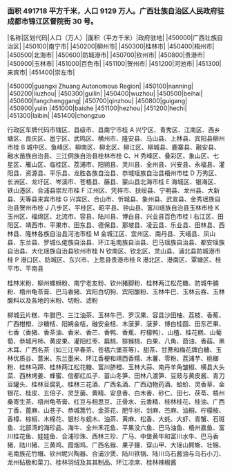 <!--
 * @Author: vigne 1186963387@qq.com
 * @Date: 2022-09-27 12:08:10
 * @LastEditors: Please set LastEditors
 * @LastEditTime: 2023-10-17 18:09:35
 * @FilePath: /cooking-menu/src/views/asia/eastAsia/china/mockData/guangxi/readme.md
 * @Description: 这是默认设置,请设置`customMade`, 打开koroFileHeader查看配置 进行设置: https://github.com/OBKoro1/koro1FileHeader/wiki/%E9%85%8D%E7%BD%AE
-->

### 面积 491718 平方千米，人口 9129 万人。广西壮族自治区人民政府驻成都市锦江区督院街 30 号。

<!-- ||||| -->

|名称|区划代码|人口（万人）|面积（平方千米）|政府驻地| |450000|广西壮族自治区| |450100|南宁市| |450200|柳州市| |450300|桂林市| |450400|梧州市| |450500|北海市| |450600|防城港市| |450700|钦州市| |450800|贵港市| |450900|玉林市| |451000|百色市| |451100|贺州市| |451200|河池市| |451300|来宾市| |451400|崇左市|

|450000|guangxi Zhuang Autonomous Region| |450100|nanning| |450200|liuzhou| |450300|guilin| |450400|wuzhou| |450500|beihai| |450600|fangchenggang| |450700|qinzhou| |450800|guigang| |450900|yulin |451000|baishe |451100|hezhou| |451200|hechi| |451300|laibin| |451400|chongzuo

行政区车牌代码市辖区、县级市、县南宁市桂 A 兴宁区、青秀区、江南区、西乡塘区、良庆区、邕宁区、武鸣区、横州市、隆安县、马山县、上林县、宾阳县柳州市桂 B 城中区、鱼峰区、柳南区、柳北区、柳江区、柳城县、鹿寨县、融安县、融水苗族自治县、三江侗族自治县桂林市桂 C、H 秀峰区、叠彩区、象山区、七星区、雁山区、临桂区、荔浦市、阳朔县、灵川县、全州县、兴安县、永福县、灌阳县、资源县、平乐县、龙胜各族自治县、恭城瑶族自治县梧州市桂 D 万秀区、长洲区、龙圩区、岑溪市、苍梧县、藤县、蒙山县北海市桂 E 海城区、银海区、铁山港区、合浦县崇左市桂 F 江州区、凭祥市、扶绥县、宁明县、龙州县、大新县、天等县来宾市桂 G 兴宾区、合山市、忻城县、象州县、武宣县、金秀瑶族自治县贺州市桂 J 八步区、平桂区、昭平县、钟山县、富川瑶族自治县玉林市桂 K 玉州区、福绵区、北流市、容县、陆川县、博白县、兴业县百色市桂 l 右江区、田阳区、靖西市、平果市、田东县、德保县、那坡县、凌云县、乐业县、田林县、西林县、隆林各族自治县河池市桂 M 金城江区、宜州区、南丹县、天峨县、凤山县、东兰县、罗城仫佬族自治县、环江毛南族自治县、巴马瑶族自治县、都安瑶族自治县、大化瑶族自治县钦州市桂 N 钦南区、钦北区、灵山县、浦北县防城港市桂 P 港口区、防城区、东兴市、上思县贵港市桂 R 港北区、港南区、覃塘区、桂平市、平南县

桂林米粉、柳州螺蛳粉、南宁老友粉、钦州猪脚粉、桂林两江松花糖、防城牛腩粉、梧州龟苓膏、巴马香猪、宾阳白切狗、宾阳酸粉、玉林牛巴、玉林云吞、玉林酸料以及各地的米粉、切粉、滤粉

柳城云片糕、牛腊巴、三江油茶、玉林牛巴、罗汉果、容县沙田柚、荔枝、香蕉、广西柑橙、沙糖桔、阳朔金桔，融安金桔、木菠萝、菠萝、博白桂圆、田东芒果、七香（香猪、香茶油、香米、香芒、香鸭、香蕉、柠檬鸭）、山楂、桂花糕、山葡萄、恭城月柿、黄皮果、灌阳红枣、扁桃、猕猴桃、白果、八角、茴油、香菇、黑木耳、广西名茶（如三江早春茶、苍梧六堡茶等）、甜茶、甘蔗和梅花牌白糖、玉林优质谷、薏米、东兰墨米、环江香梗和靖西香糯、木薯、零粉、荔浦芋、桃榔粉、桂林马蹄、桂林两江松花糖、富川脐橙、玉林大蒜、南丹羊角皱椒、横县大头菜、西林烤姜、蜂蜜、信都红瓜子、苗山冬笋、田林八渡笋、豆豉与黄皮酱、青刀豆罐头、桂林豆腐乳、桂林三花酒、广西名酒、广西动物药酒、蛤蚧、灵香草、金银花、桂皮、五倍子、灵芝菌、黄精、安息香、白木香、砂仁、田七、茯苓、梧州桑寄生茶、梧州龟苓膏、红豆与相思豆、正骨水、云香精、桂林桂花、桂油、广西丁香、蓖麻、山苍子、恭城篙竹、金茶花、肥牛树、剑麻、苎麻、油桐、柠檬桉、香樟、棕榈、木棉花、银杉与蚬木、油茶、黄麻、松香、大蚝、大虾、青蟹、石斑鱼、北部湾的海珍品、海牛、全州禾花鱼、平果没六鱼、巴马油鱼、梧州嘉鱼、富川桂花鱼、娃娃鱼、合浦珍珠、西林三珍、广马、中堡黄牛和富川水牛、巴马香猪、陆川猪、三黄鸡、霞烟鸡、广西名猴、果子狸、穿山甲、大瑶山鳄蜥、壮锦、毛南族花竹帽、钦州坭兴陶器、合浦沙煲、陆川铁锅、陆川乌石酱油与乌石小刀、龙州砧极和菜刀、桂林羽绒及其其制品、环江凉席、桂林辣椒酱
